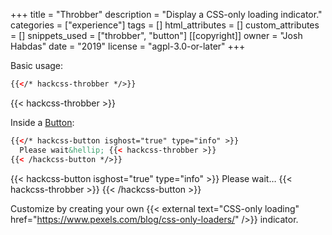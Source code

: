 +++
title = "Throbber"
description = "Display a CSS-only loading indicator."
categories = ["experience"]
tags = []
html_attributes = []
custom_attributes = []
snippets_used = ["throbber", "button"]
[[copyright]]
  owner = "Josh Habdas"
  date = "2019"
  license = "agpl-3.0-or-later"
+++

Basic usage:

```html
{{</* hackcss-throbber */>}}
```

{{< hackcss-throbber >}}

Inside a [Button](../button):

```html
{{</* hackcss-button isghost="true" type="info" >}}
  Please wait&hellip; {{< hackcss-throbber >}}
{{< /hackcss-button */>}}
```

{{< hackcss-button isghost="true" type="info" >}}
  Please wait&hellip; {{< hackcss-throbber >}}
{{< /hackcss-button >}}

Customize by creating your own {{< external text="CSS-only loading" href="https://www.pexels.com/blog/css-only-loaders/" />}} indicator.
